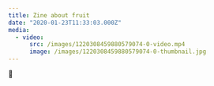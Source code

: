```yaml
---
title: Zine about fruit
date: "2020-01-23T11:33:03.000Z"
media:
  - video:
      src: /images/1220308459880579074-0-video.mp4
      image: /images/1220308459880579074-0-thumbnail.jpg
---
```


🥭
